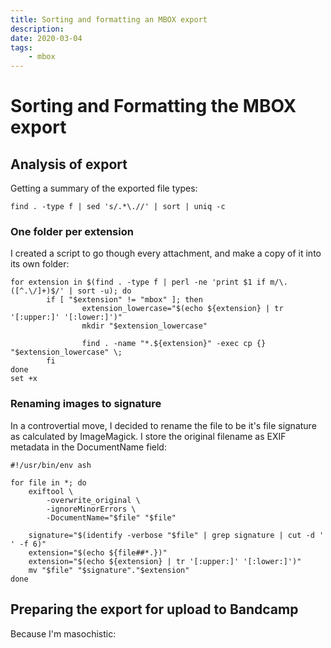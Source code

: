 ```yaml
---
title: Sorting and formatting an MBOX export
description:
date: 2020-03-04
tags:
    - mbox
---
```


# Sorting and Formatting the MBOX export

## Analysis of export

Getting a summary of the exported file types:

```
find . -type f | sed 's/.*\.//' | sort | uniq -c
```


### One folder per extension

I created a script to go though every attachment, and make a copy of it into
its own folder:

```
for extension in $(find . -type f | perl -ne 'print $1 if m/\.([^.\/]+)$/' | sort -u); do
        if [ "$extension" != "mbox" ]; then
                extension_lowercase="$(echo ${extension} | tr '[:upper:]' '[:lower:]')"
                mkdir "$extension_lowercase"

                find . -name "*.${extension}" -exec cp {} "$extension_lowercase" \;
        fi
done
set +x
```

### Renaming images to signature

In a controvertial move, I decided to rename the file to be it's file signature
as calculated by ImageMagick. I store the original filename as EXIF metadata
in the DocumentName field:

```
#!/usr/bin/env ash

for file in *; do
	exiftool \
		-overwrite_original \
		-ignoreMinorErrors \
		-DocumentName="$file" "$file"

	signature="$(identify -verbose "$file" | grep signature | cut -d ' ' -f 6)"
	extension="$(echo ${file##*.})"
	extension="$(echo ${extension} | tr '[:upper:]' '[:lower:]')"
	mv "$file" "$signature"."$extension"
done	
```


## Preparing the export for upload to Bandcamp

Because I'm masochistic:

```

```

